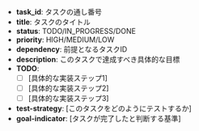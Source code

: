 - **task_id**: タスクの通し番号
- **title**: タスクのタイトル
- **status**: TODO/IN_PROGRESS/DONE
- **priority**: HIGH/MEDIUM/LOW
- **dependency**: 前提となるタスクID
- **description**: このタスクで達成すべき具体的な目標
- **TODO**:
  - [ ] [具体的な実装ステップ1]
  - [ ] [具体的な実装ステップ2]
  - [ ] [具体的な実装ステップ3]
- **test-strategy**: [このタスクをどのようにテストするか]
- **goal-indicator**: [タスクが完了したと判断する基準]
